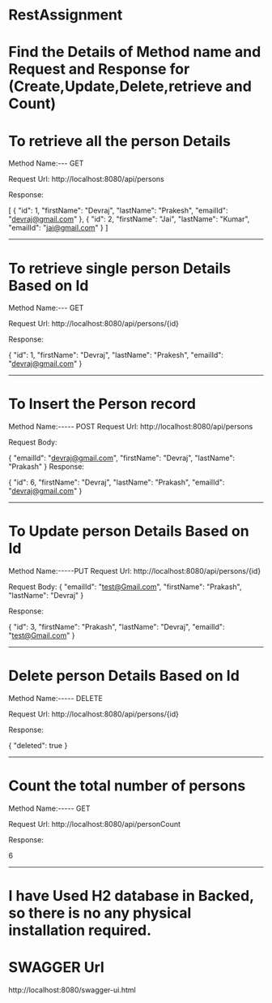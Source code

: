 # RestAssignment

# Find the Details of Method name and Request and Response for (Create,Update,Delete,retrieve and Count)

# To retrieve all the person Details

Method Name:--- GET

Request Url: http://localhost:8080/api/persons

Response:

[
  {
    "id": 1,
    "firstName": "Devraj",
    "lastName": "Prakesh",
    "emailId": "devraj@gmail.com"
  },
  {
    "id": 2,
    "firstName": "Jai",
    "lastName": "Kumar",
    "emailId": "jai@gmail.com"
  }
  ]

**************************************************
# To retrieve single person Details Based on Id

Method Name:--- GET

Request Url: http://localhost:8080/api/persons/{id}

Response:

{
    "id": 1,
    "firstName": "Devraj",
    "lastName": "Prakesh",
    "emailId": "devraj@gmail.com"
  }
  
****************************************************
# To Insert the Person record 

Method Name:----- POST
Request Url: http://localhost:8080/api/persons

Request Body:

{
  "emailId": "devraj@gmail.com",
  "firstName": "Devraj",
  "lastName": "Prakash"
}
Response:

{
  "id": 6,
  "firstName": "Devraj",
  "lastName": "Prakash",
  "emailId": "devraj@gmail.com"
}

*****************************************************

# To Update person Details Based on Id

Method Name:-----PUT
Request Url:  http://localhost:8080/api/persons/{id}

Request Body:
{
  "emailId": "test@Gmail.com",
  "firstName": "Prakash",
  "lastName": "Devraj"
}

Response:

{
  "id": 3,
  "firstName": "Prakash",
  "lastName": "Devraj",
  "emailId": "test@Gmail.com"
}

*****************************************************

# Delete person Details Based on Id

Method Name:----- DELETE

Request Url: http://localhost:8080/api/persons/{id}

Response:

{
  "deleted": true
}

****************************************************

# Count the total number of persons

Method Name:----- GET

Request Url:  http://localhost:8080/api/personCount

Response:

6

***************************************************

# I have Used H2 database in Backed, so there is no any physical installation required.

# SWAGGER Url
 
http://localhost:8080/swagger-ui.html 




